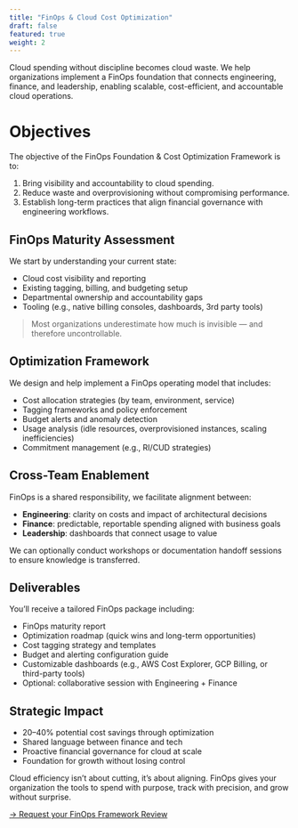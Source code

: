 ```yaml
---
title: "FinOps & Cloud Cost Optimization"
draft: false
featured: true
weight: 2
---
```


Cloud spending without discipline becomes cloud waste.
We help organizations implement a FinOps foundation that connects engineering, finance, and leadership, enabling scalable, cost-efficient, and accountable cloud operations.
<!--more-->

# Objectives

The objective of the FinOps Foundation & Cost Optimization Framework is to:

1. Bring visibility and accountability to cloud spending.
2. Reduce waste and overprovisioning without compromising performance.
3. Establish long-term practices that align financial governance with engineering workflows.

## FinOps Maturity Assessment

We start by understanding your current state:

- Cloud cost visibility and reporting
- Existing tagging, billing, and budgeting setup
- Departmental ownership and accountability gaps
- Tooling (e.g., native billing consoles, dashboards, 3rd party tools)

> Most organizations underestimate how much is invisible — and therefore uncontrollable.

## Optimization Framework

We design and help implement a FinOps operating model that includes:

- Cost allocation strategies (by team, environment, service)
- Tagging frameworks and policy enforcement
- Budget alerts and anomaly detection
- Usage analysis (idle resources, overprovisioned instances, scaling inefficiencies)
- Commitment management (e.g., RI/CUD strategies)

## Cross-Team Enablement

FinOps is a shared responsibility, we facilitate alignment between:

- **Engineering**: clarity on costs and impact of architectural decisions
- **Finance**: predictable, reportable spending aligned with business goals
- **Leadership**: dashboards that connect usage to value

We can optionally conduct workshops or documentation handoff sessions to ensure knowledge is transferred.

## Deliverables

You’ll receive a tailored FinOps package including:

- FinOps maturity report
- Optimization roadmap (quick wins and long-term opportunities)
- Cost tagging strategy and templates
- Budget and alerting configuration guide
- Customizable dashboards (e.g., AWS Cost Explorer, GCP Billing, or third-party tools)
- Optional: collaborative session with Engineering + Finance

## Strategic Impact

- 20–40% potential cost savings through optimization
- Shared language between finance and tech
- Proactive financial governance for cloud at scale
- Foundation for growth without losing control

Cloud efficiency isn’t about cutting, it’s about aligning.
FinOps gives your organization the tools to spend with purpose, track with precision, and grow without surprise.

[→ Request your FinOps Framework Review](/contact)
